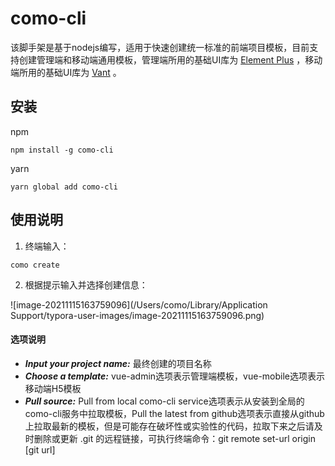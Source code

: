 # como-cli

该脚手架是基于nodejs编写，适用于快速创建统一标准的前端项目模板，目前支持创建管理端和移动端通用模板，管理端所用的基础UI库为 [Element Plus](https://element-plus.gitee.io/) ，移动端所用的基础UI库为 [Vant](https://vant-contrib.gitee.io/vant) 。

## 安装

npm

```
npm install -g como-cli
```

yarn

```
yarn global add como-cli 
```

## 使用说明

1. 终端输入：

```
como create
```

2. 根据提示输入并选择创建信息：

![image-20211115163759096](/Users/como/Library/Application Support/typora-user-images/image-20211115163759096.png)

#### 选项说明

- ***Input your project name:*** 最终创建的项目名称
- ***Choose a template:*** vue-admin选项表示管理端模板，vue-mobile选项表示移动端H5模板
- ***Pull source:*** Pull from local como-cli service选项表示从安装到全局的como-cli服务中拉取模板，Pull the latest from github选项表示直接从github上拉取最新的模板，但是可能存在破坏性或实验性的代码，拉取下来之后请及时删除或更新 .git 的远程链接，可执行终端命令：git remote set-url origin [git url]
